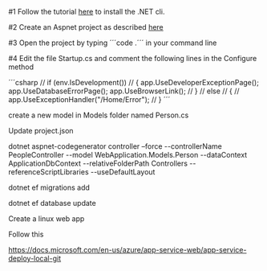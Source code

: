 #1
Follow the tutorial [here](https://docs.microsoft.com/en-us/dotnet/articles/core/tutorials/using-with-xplat-cli) to install the .NET cli.

#2
Create an Aspnet project as described [here](https://docs.microsoft.com/en-us/aspnet/core/getting-started)

#3
Open the project by typing ´´´code .´´´ in your command line

#4 
Edit the file Startup.cs and comment the following lines in the Configure method 

´´´csharp
  // if (env.IsDevelopment())
            // {
                app.UseDeveloperExceptionPage();
                app.UseDatabaseErrorPage();
                app.UseBrowserLink();
            // }
            // else
            // {
            //     app.UseExceptionHandler("/Home/Error");
            // }
´´´

create a new model in Models folder named Person.cs 

Update project.json

dotnet aspnet-codegenerator controller –force --controllerName PeopleController --model WebApplication.Models.Person --dataContext ApplicationDbContext --relativeFolderPath Controllers --referenceScriptLibraries --useDefaultLayout

dotnet ef migrations add

dotnet ef database update

Create a linux web app

Follow this

https://docs.microsoft.com/en-us/azure/app-service-web/app-service-deploy-local-git


